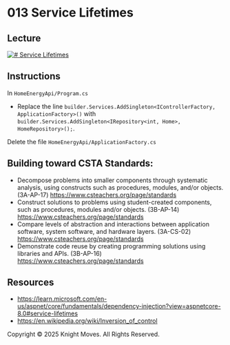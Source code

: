 # 013 Service Lifetimes

## Lecture

[![# Service Lifetimes](https://img.youtube.com/vi/5UnRKwybV1c/0.jpg)](https://youtu.be/5UnRKwybV1c)

## Instructions

In `HomeEnergyApi/Program.cs`
- Replace the line `builder.Services.AddSingleton<IControllerFactory, ApplicationFactory>()` with `builder.Services.AddSingleton<IRepository<int, Home>, HomeRepository>();`.

Delete the file `HomeEnergyApi/ApplicationFactory.cs`

## Building toward CSTA Standards:

- Decompose problems into smaller components through systematic analysis, using constructs such as procedures, modules, and/or objects. (3A-AP-17) https://www.csteachers.org/page/standards
- Construct solutions to problems using student-created components, such as procedures, modules and/or objects. (3B-AP-14) https://www.csteachers.org/page/standards
- Compare levels of abstraction and interactions between application software, system software, and hardware layers. (3A-CS-02) https://www.csteachers.org/page/standards
- Demonstrate code reuse by creating programming solutions using libraries and APIs. (3B-AP-16) https://www.csteachers.org/page/standards

## Resources

- https://learn.microsoft.com/en-us/aspnet/core/fundamentals/dependency-injection?view=aspnetcore-8.0#service-lifetimes
- https://en.wikipedia.org/wiki/Inversion_of_control

Copyright &copy; 2025 Knight Moves. All Rights Reserved.
